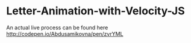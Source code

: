 # Letter-Animation-with-Velocity-JS
An actual live process can be found here http://codepen.io/Abdusamikovna/pen/zvrYML 
